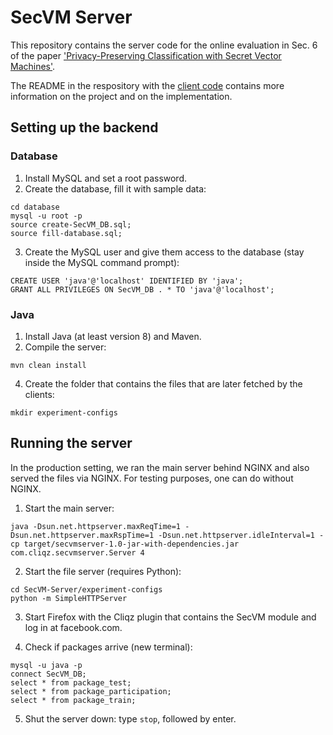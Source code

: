 # SecVM Server

This repository contains the server code for the online evaluation in Sec. 6 of the paper ['Privacy-Preserving Classification with Secret Vector Machines'](https://arxiv.org/abs/1907.03373).

The README in the respository with the [client code](https://github.com/cliqz-oss/browser-core/tree/6945afff7be667ed74b0b7476195678262120baf/modules/secvm/sources) contains more information on the project and on the implementation.

## Setting up the backend
### Database
1. Install MySQL and set a root password.
2. Create the database, fill it with sample data:
```
cd database
mysql -u root -p
source create-SecVM_DB.sql;
source fill-database.sql;
```
3. Create the MySQL user and give them access to the database (stay inside the MySQL command prompt):
```
CREATE USER 'java'@'localhost' IDENTIFIED BY 'java';
GRANT ALL PRIVILEGES ON SecVM_DB . * TO 'java'@'localhost';
```

### Java
1. Install Java (at least version 8) and Maven.
2. Compile the server:
```
mvn clean install
```
4. Create the folder that contains the files that are later fetched by the clients:
```
mkdir experiment-configs
```

## Running the server
In the production setting, we ran the main server behind NGINX and also served the files via NGINX. For testing purposes, one can do without NGINX.

1. Start the main server:
```
java -Dsun.net.httpserver.maxReqTime=1 -Dsun.net.httpserver.maxRspTime=1 -Dsun.net.httpserver.idleInterval=1 -cp target/secvmserver-1.0-jar-with-dependencies.jar com.cliqz.secvmserver.Server 4
```
2. Start the file server (requires Python):
```
cd SecVM-Server/experiment-configs
python -m SimpleHTTPServer
```

3. Start Firefox with the Cliqz plugin that contains the SecVM module and log in at facebook.com.

4. Check if packages arrive (new terminal):
```
mysql -u java -p
connect SecVM_DB;
select * from package_test;
select * from package_participation;
select * from package_train;
```

5. Shut the server down:
type `stop`, followed by enter.

